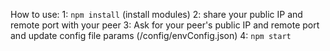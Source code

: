 How to use:
  1: `npm install` (install modules)
  2: share your public IP and remote port with your peer 
  3: Ask for your peer's public IP and remote port and update config file params (/config/envConfig.json)
  4: `npm start`


